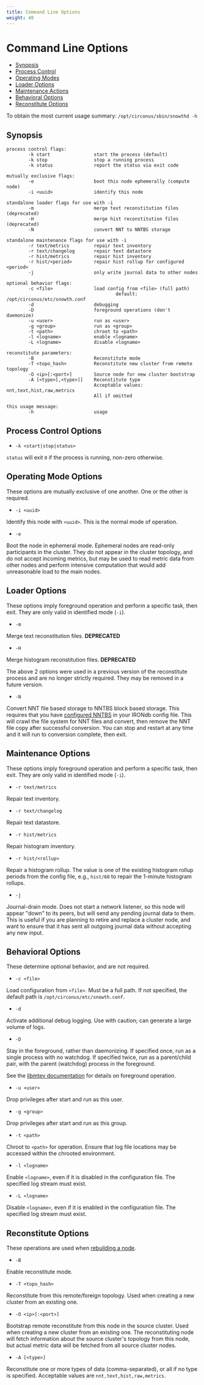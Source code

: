 ```yaml
---
title: Command Line Options
weight: 40
---
```


# Command Line Options

 * [Synopsis](#synopsis)
 * [Process Control](#process-control-options)
 * [Operating Modes](#operating-mode-options)
 * [Loader Options](#loader-options)
 * [Maintenance Actions](#maintenance-options)
 * [Behavioral Options](#behavioral-options)
 * [Reconstitute Options](#reconstitute-options)

To obtain the most current usage summary: `/opt/circonus/sbin/snowthd -h`

## Synopsis

```
process control flags:
        -k start                start the process (default)
        -k stop                 stop a running process
        -k status               report the status via exit code

mutually exclusive flags:
        -e                      boot this node ephemerally (compute node)
        -i <uuid>               identify this node

standalone loader flags for use with -i
        -m                      merge text reconstitution files (deprecated)
        -H                      merge hist reconstitution files (deprecated)
        -N                      convert NNT to NNTBS storage

standalone maintenance flags for use with -i
        -r text/metrics         repair text inventory
        -r text/changelog       repair text datastore
        -r hist/metrics         repair hist inventory
        -r hist/<period>        repair hist rollup for configured <period>
        -j                      only write journal data to other nodes

optional behavior flags:
        -c <file>               load config from <file> (full path)
                                        default: /opt/circonus/etc/snowth.conf
        -d                      debugging
        -D                      foreground operations (don't daemonize)
        -u <user>               run as <user>
        -g <group>              run as <group>
        -t <path>               chroot to <path>
        -l <logname>            enable <logname>
        -L <logname>            disable <logname>

reconstitute parameters:
        -B                      Reconstitute mode
        -T <topo_hash>          Reconstitute new cluster from remote topology
        -O <ip>[:<port>]        Source node for new cluster bootstrap
        -A [<type>[,<type>]]    Reconstitute type
                                Acceptable values: nnt,text,hist,raw,metrics
                                All if omitted

this usage message:
        -h                      usage
```

## Process Control Options

 * `-k <start|stop|status>`

`status` will exit `0` if the process is running, non-zero otherwise.

## Operating Mode Options

These options are mutually exclusive of one another. One or the other is
required.

 * `-i <uuid>`

Identify this node with `<uuid>`.  This is the normal mode of operation.

 * `-e`

Boot the node in ephemeral mode. Ephemeral nodes are read-only participants in
the cluster. They do not appear in the cluster topology, and do not accept
incoming metrics, but may be used to read metric data from other nodes and
perform intensive computation that would add unreasonable load to the main
nodes.

## Loader Options

These options imply foreground operation and perform a specific task, then
exit. They are only valid in identified mode (`-i`).

 * `-m` 

Merge text reconstitution files. **DEPRECATED**

 * `-H`

Merge histogram reconstitution files. **DEPRECATED**

The above 2 options were used in a previous version of the reconstitute process
and are no longer strictly required. They may be removed in a future version.

 * `-N`

Convert NNT file based storage to NNTBS block based storage. This requires that
you have [configured NNTBS](/configuration.md#nntbs) in your IRONdb config
file. This will crawl the file system for NNT files and convert, then remove
the NNT file copy after successful conversion.  You can stop and restart at any
time and it will run to conversion complete, then exit.

## Maintenance Options

These options imply foreground operation and perform a specific task, then
exit. They are only valid in identified mode (`-i`).

 * `-r text/metrics`

Repair text inventory.

 * `-r text/changelog`

Repair text datastore.

 * `-r hist/metrics`

Repair histogram inventory.

 * `-r hist/<rollup>`

Repair a histogram rollup. The value is one of the existing histogram rollup
periods from the config file, e.g., `hist/60` to repair the 1-minute histogram
rollups.

 * `-j`

Journal-drain mode. Does not start a network listener, so this node will appear
"down" to its peers, but will send any pending journal data to them.  This is
useful if you are planning to retire and replace a cluster node, and want to
ensure that it has sent all outgoing journal data without accepting any new
input.

## Behavioral Options

These determine optional behavior, and are not required.

 * `-c <file>`

Load configuration from `<file>`. Must be a full path. If not specified, the
default path is `/opt/circonus/etc/snowth.conf`.

 * `-d`

Activate additional debug logging. Use with caution; can generate a large
volume of logs.

 * `-D`

Stay in the foreground, rather than daemonizing. If specified once, run as a
single process with no watchdog. If specified twice, run as a parent/child
pair, with the parent (watchdog) process in the foreground.

See the [libmtev
documentation](http://circonus-labs.github.io/libmtev/development/mtev_main.html#foreground)
for details on foreground operation.

 * `-u <user>`

Drop privileges after start and run as this user.

 * `-g <group>`

Drop privileges after start and run as this group.

 * `-t <path>`

Chroot to `<path>` for operation. Ensure that log file locations may be
accessed within the chrooted environment.

 * `-l <logname>`

Enable `<logname>`, even if it is disabled in the configuration file. The
specified log stream must exist.

 * `-L <logname>`

Disable `<logname>`, even if it is enabled in the configuration file. The
specified log stream must exist.

## Reconstitute Options

These operations are used when [rebuilding a node](/rebuilding-nodes.md).

 * `-B`

Enable reconstitute mode.

 * `-T <topo_hash>`

Reconstitute from this remote/foreign topology. Used when creating a new cluster
from an existing one.

 * `-O <ip>[:<port>]`

Bootstrap remote reconstitute from this node in the source cluster. Used when
creating a new cluster from an existing one. The reconstituting node will fetch
information about the source cluster's topology from this node, but actual
metric data will be fetched from all source cluster nodes.

 * `-A [<type>]`

Reconstitute one or more types of data (comma-separated), or all if no type is
specified.  Acceptable values are `nnt,text,hist,raw,metrics`.
